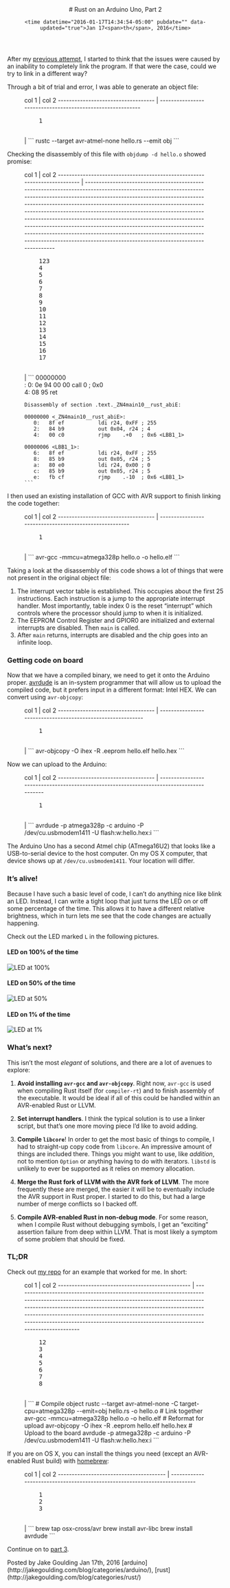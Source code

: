 <header>
    # Rust on an Arduino Uno, Part 2

    <time datetime="2016-01-17T14:34:54-05:00" pubdate="" data-updated="true">Jan 17<span>th</span>, 2016</time>
</header>

After my [previous attempt](http://jakegoulding.com/blog/2016/01/02/rust-on-an-arduino-uno/), I started to think that the
issues were caused by an inability to completely link the program. If
that were the case, could we try to link in a different way?

Through a bit of trial and error, I was able to generate an object
file:

<figure class="code">
    col 1                               | col 2                                                     
    ----------------------------------- | ----------------------------------------------------------
    <pre class="line-numbers">
    1
    </pre> | ```
    rustc --target avr-atmel-none hello.rs --emit obj
    ```
</figure>

<!-- more -->

Checking the disassembly of this file with `objdump -d hello.o` showed
promise:

<figure class="code">
    col 1                                                                     | col 2                                                                                                                                                                                                                                                                                                                                                                                                                                                                                                                                                                                         
    ------------------------------------------------------------------------- | ----------------------------------------------------------------------------------------------------------------------------------------------------------------------------------------------------------------------------------------------------------------------------------------------------------------------------------------------------------------------------------------------------------------------------------------------------------------------------------------------------------------------------------------------------------------------------------------------
    <pre class="line-numbers">
    123
    4
    5
    6
    7
    8
    9
    10
    11
    12
    13
    14
    15
    16
    17
    </pre> | ```
    00000000 <main>:
       0:   0e 94 00 00     call    0     ; 0x0 <main>
       4:   08 95           ret

    Disassembly of section .text._ZN4main10__rust_abiE:

    00000000 <_ZN4main10__rust_abiE>:
       0:   8f ef           ldi r24, 0xFF ; 255
       2:   84 b9           out 0x04, r24 ; 4
       4:   00 c0           rjmp    .+0   ; 0x6 <LBB1_1>

    00000006 <LBB1_1>:
       6:   8f ef           ldi r24, 0xFF ; 255
       8:   85 b9           out 0x05, r24 ; 5
       a:   80 e0           ldi r24, 0x00 ; 0
       c:   85 b9           out 0x05, r24 ; 5
       e:   fb cf           rjmp    .-10  ; 0x6 <LBB1_1>
    ```
</figure>

I then used an existing installation of GCC with AVR support to finish
linking the code together:

<figure class="code">
    col 1                               | col 2                                                 
    ----------------------------------- | ------------------------------------------------------
    <pre class="line-numbers">
    1
    </pre> | ```
    avr-gcc -mmcu=atmega328p hello.o -o hello.elf
    ```
</figure>

Taking a look at the disassembly of this code shows a lot of things
that were not present in the original object file:

1.  The interrupt vector table is established. This occupies about the
    first 25 instructions. Each instruction is a jump to the
    appropriate interrupt handler. Most importantly, table index 0 is
    the reset “interrupt” which controls where the processor should
    jump to when it is initialized.
2.  The EEPROM Control Register and GPIOR0 are initialized and external
    interrupts are disabled. Then `main` is called.
3.  After `main` returns, interrupts are disabled and the chip goes
    into an infinite loop.

### Getting code on board

Now that we have a compiled binary, we need to get it onto the Arduino
proper. [avrdude](http://www.nongnu.org/avrdude/) is an in-system programmer that will allow us to
upload the compiled code, but it prefers input in a different format:
Intel HEX. We can convert using `avr-objcopy`:

<figure class="code">
    col 1                               | col 2                                                      
    ----------------------------------- | -----------------------------------------------------------
    <pre class="line-numbers">
    1
    </pre> | ```
    avr-objcopy -O ihex -R .eeprom hello.elf hello.hex
    ```
</figure>

Now we can upload to the Arduino:

<figure class="code">
    col 1                               | col 2                                                                                   
    ----------------------------------- | ----------------------------------------------------------------------------------------
    <pre class="line-numbers">
    1
    </pre> | ```
    avrdude -p atmega328p -c arduino -P /dev/cu.usbmodem1411 -U flash:w:hello.hex:i
    ```
</figure>

The Arduino Uno has a second Atmel chip (ATmega16U2) that looks like a
USB-to-serial device to the host computer. On my OS X computer, that
device shows up at `/dev/cu.usbmodem1411`. Your location will differ.

### It’s alive!

Because I have such a basic level of code, I can’t do anything nice
like blink an LED. Instead, I can write a tight loop that just turns
the LED on or off some percentage of the time. This allows it to have
a different relative brightness, which in turn lets me see that the
code changes are actually happening.

Check out the LED marked `L` in the following pictures.

#### LED on 100% of the time

![LED at 100%](http://jakegoulding.com/images/blog/arduino_led/100.jpg)

#### LED on 50% of the time

![LED at 50%](http://jakegoulding.com/images/blog/arduino_led/050.jpg)

#### LED on 1% of the time

![LED at 1%](http://jakegoulding.com/images/blog/arduino_led/001.jpg)

### What’s next?

This isn’t the most _elegant_ of solutions, and there are a lot of
avenues to explore:

1.  **Avoid installing `avr-gcc` and `avr-objcopy`**. Right now,
    `avr-gcc` is used when compiling Rust itself (for `compiler-rt`)
    and to finish assembly of the executable. It would be ideal if all
    of this could be handled within an AVR-enabled Rust or LLVM.

2.  **Set interrupt handlers**. I think the typical solution is
    to use a linker script, but that’s one more moving piece I’d like
    to avoid adding.

3.  **Compile `libcore`**! In order to get the most basic of things
    to compile, I had to straight-up copy code from `libcore`. An
    impressive amount of things are included there. Things you might
    want to use, like _addition_, not to mention `Option` or anything
    having to do with iterators. `libstd` is unlikely to ever be
    supported as it relies on memory allocation.

4.  **Merge the Rust fork of LLVM with the AVR fork of LLVM**. The more
    frequently these are merged, the easier it will be to eventually
    include the AVR support in Rust proper. I started to do this, but
    had a large number of merge conflicts so I backed off.

5.  **Compile AVR-enabled Rust in non-debug mode**. For some reason,
    when I compile Rust without debugging symbols, I get an “exciting”
    assertion failure from deep within LLVM. That is most likely a
    symptom of some problem that should be fixed.

### TL;DR

Check out [my repo](https://github.com/shepmaster/rust-arduino-blink-led-no-core/tree/part2) for an example that worked for me. In short:

<figure class="code">
    col 1                                            | col 2                                                                                                                                                                                                                                                                                                                                                       
    ------------------------------------------------ | ------------------------------------------------------------------------------------------------------------------------------------------------------------------------------------------------------------------------------------------------------------------------------------------------------------------------------------------------------------
    <pre class="line-numbers">
    12
    3
    4
    5
    6
    7
    8
    </pre> | ```
    # Compile object
    rustc --target avr-atmel-none -C target-cpu=atmega328p --emit=obj hello.rs -o hello.o
    # Link together
    avr-gcc -mmcu=atmega328p hello.o -o hello.elf
    # Reformat for upload
    avr-objcopy -O ihex -R .eeprom hello.elf hello.hex
    # Upload to the board
    avrdude -p atmega328p -c arduino -P /dev/cu.usbmodem1411 -U flash:w:hello.hex:i
    ```
</figure>

If you are on OS X, you can install the things you need (except an
AVR-enabled Rust build) with [homebrew](http://brew.sh/):

<figure class="code">
    col 1                                   | col 2                                                                     
    --------------------------------------- | --------------------------------------------------------------------------
    <pre class="line-numbers">
    1
    2
    3
    </pre> | ```
    brew tap osx-cross/avr
    brew install avr-libc
    brew install avrdude
    ```
</figure>

Continue on to [part 3](http://jakegoulding.com/blog/2016/01/24/rust-on-an-arduino-uno-part-3/).

<footer>
    Posted by Jake Goulding
    <time datetime="2016-01-17T14:34:54-05:00" pubdate="" data-updated="true">Jan 17<span>th</span>, 2016</time>  
    [arduino](http://jakegoulding.com/blog/categories/arduino/), [rust](http://jakegoulding.com/blog/categories/rust/)
</footer>